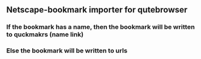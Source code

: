 ## Netscape-bookmark importer for qutebrowser

### If the bookmark has a name, then the bookmark will be written to quckmakrs (name link)
### Else the bookmark will be written to urls
